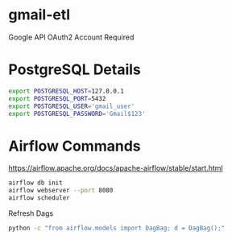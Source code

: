 # gmail-etl
Google API OAuth2 Account Required


# PostgreSQL Details
```bash
export POSTGRESQL_HOST=127.0.0.1
export POSTGRESQL_PORT=5432
export POSTGRESQL_USER='gmail_user'
export POSTGRESQL_PASSWORD='Gmail$123'
```


# Airflow Commands
https://airflow.apache.org/docs/apache-airflow/stable/start.html
```bash
airflow db init
airflow webserver --port 8080
airflow scheduler
```

Refresh Dags
```bash
python -c "from airflow.models import DagBag; d = DagBag();"
```